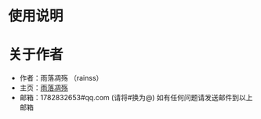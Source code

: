 # 使用说明

# 关于作者
* 作者：雨落凋殇 （rainss）
* 主页：[雨落凋殇](http://rainss.cn)
* 邮箱：1782832653#qq.com (请将#换为@)
如有任何问题请发送邮件到以上邮箱
